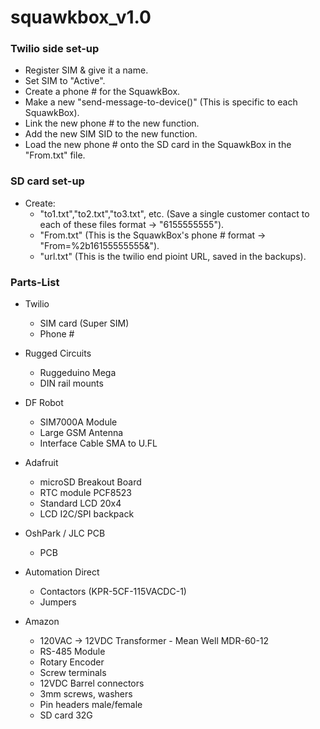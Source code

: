 # squawkbox_v1.0

### Twilio side set-up
- Register SIM & give it a name.
- Set SIM to "Active".
- Create a phone # for the SquawkBox.
- Make a new "send-message-to-device()" (This is specific to each SquawkBox).
- Link the new phone # to the new function.
- Add the new SIM SID to the new function.
- Load the new phone # onto the SD card in the SquawkBox in the "From.txt" file.

### SD card set-up
- Create:
  - "to1.txt","to2.txt","to3.txt", etc. (Save a single customer contact to each of these files format -> "6155555555").
  - "From.txt" (This is the SquawkBox's phone # format -> "From=%2b16155555555&").
  - "url.txt" (This is the twilio end pioint URL, saved in the backups).

### Parts-List
- Twilio
  - SIM card (Super SIM)
  - Phone #

- Rugged Circuits
  - Ruggeduino Mega
  - DIN rail mounts

- DF Robot
  - SIM7000A Module
  - Large GSM Antenna
  - Interface Cable SMA to U.FL

- Adafruit
  - microSD Breakout Board
  - RTC module PCF8523
  - Standard LCD 20x4
  - LCD I2C/SPI backpack

- OshPark / JLC PCB
  - PCB

- Automation Direct
  - Contactors (KPR-5CF-115VACDC-1)
  - Jumpers

- Amazon
  - 120VAC -> 12VDC Transformer - Mean Well MDR-60-12
  - RS-485 Module
  - Rotary Encoder
  - Screw terminals
  - 12VDC Barrel connectors
  - 3mm screws, washers
  - Pin headers male/female
  - SD card 32G

